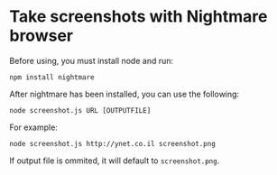 # Take screenshots with Nightmare browser

Before using, you must install node and run:

```
npm install nightmare
```

After nightmare has been installed, you can use the following:

```
node screenshot.js URL [OUTPUTFILE]
```

For example:

```
node screenshot.js http://ynet.co.il screenshot.png
```


If output file is ommited, it will default to `screenshot.png`.
